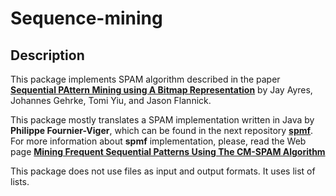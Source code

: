 # Sequence-mining

## Description

This package implements SPAM algorithm described in the paper 
[**Sequential PAttern Mining using A Bitmap Representation**](https://www.cs.cornell.edu/johannes/papers/2002/kdd2002-spam.pdf) by 
Jay Ayres, Johannes Gehrke, Tomi Yiu, and Jason Flannick.

This package mostly translates a SPAM implementation written in Java by **Philippe Fournier-Viger**, which can be found 
in the next repository [**spmf**](https://github.com/pommedeterresautee/spmf). For more information about **spmf** implementation,
please, read the Web page [**Mining Frequent Sequential Patterns Using The CM-SPAM Algorithm**](https://www.philippe-fournier-viger.com/spmf/CM-SPAM.php)

This package does not use files as input and output formats. It uses list of lists.